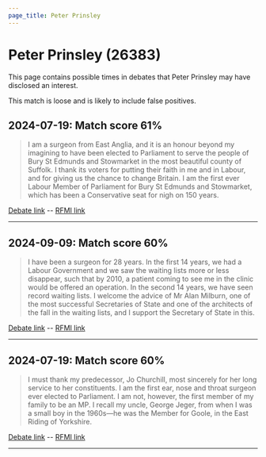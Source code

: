 ```yaml
---
page_title: Peter Prinsley
---
```


# Peter Prinsley  (26383)

This page contains possible times in debates that Peter Prinsley may have disclosed an interest.

This match is loose and is likely to include false positives. 



## 2024-07-19: Match score 61%

>I am a surgeon from East Anglia, and it is an honour beyond my imagining to have been elected to Parliament to serve the people of Bury St Edmunds and Stowmarket in the most beautiful county of Suffolk. I thank its voters for putting their faith in me and in Labour, and for giving us the chance to change Britain. I am the first ever Labour Member of Parliament for Bury St Edmunds and Stowmarket, which has been a Conservative seat for nigh on 150 years.

[Debate link](https://www.theyworkforyou.com/debates/?id=2024-07-19b.358.1)  --  [RFMI link](https://www.theyworkforyou.com/mp/26383/register)


---



## 2024-09-09: Match score 60%

>I have been a surgeon for 28 years. In the first 14 years, we had a Labour Government and we saw the waiting lists more or less disappear, such that by 2010, a patient coming to see me in the clinic would be offered an operation. In the second 14 years, we have seen record waiting lists. I welcome the advice of Mr Alan Milburn, one of the most successful Secretaries of State and one of the architects of the fall in the waiting lists, and I support the Secretary of State in this.

[Debate link](https://www.theyworkforyou.com/debates/?id=2024-09-09b.575.1)  --  [RFMI link](https://www.theyworkforyou.com/mp/26383/register)


---



## 2024-07-19: Match score 60%

>I must thank my predecessor, Jo Churchill, most sincerely for her long service to her constituents. I am the first ear, nose and throat surgeon ever elected to Parliament. I am not, however, the first member of my family to be an MP. I recall my uncle, George Jeger, from when I was a small boy in the 1960s—he was the Member for Goole, in the East Riding of Yorkshire.

[Debate link](https://www.theyworkforyou.com/debates/?id=2024-07-19b.358.1)  --  [RFMI link](https://www.theyworkforyou.com/mp/26383/register)


---

